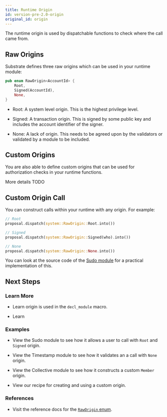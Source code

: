 ```yaml
---
title: Runtime Origin
id: version-pre-2.0-origin
original_id: origin
---
```


The runtime origin is used by dispatchable functions to check where the call came from.

## Raw Origins

Substrate defines three raw origins which can be used in your runtime module:

```rust
pub enum RawOrigin<AccountId> {
	Root,
	Signed(AccountId),
	None,
}
```

* Root: A system level origin. This is the highest privilege level.

* Signed: A transaction origin. This is signed by some public key and includes the account identifier of the signer.

* None: A lack of origin. This needs to be agreed upon by the validators or validated by a module to be included.

## Custom Origins

You are also able to define custom origins that can be used for authorization checks in your runtime functions.

More details TODO

## Custom Origin Call

You can construct calls within your runtime with any origin. For example:

```rust
// Root
proposal.dispatch(system::RawOrigin::Root.into())

// Signed
proposal.dispatch(system::RawOrigin::Signed(who).into())

// None
proposal.dispatch(system::RawOrigin::None.into())
```

You can look at the source code of the [Sudo module](https://substrate.dev/rustdocs/pre-v2.0-3e65111/pallet_sudo/index.html) for a practical implementation of this.

## Next Steps

### Learn More

* Learn origin is used in the `decl_module` macro.

* Learn 

### Examples

* View the Sudo module to see how it allows a user to call with `Root` and `Signed` origin.

* View the Timestamp module to see how it validates an a call with `None` origin.

* View the Collective module to see how it constructs a custom `Member` origin.

* View our recipe for creating and using a custom origin.

### References

* Visit the reference docs for the [`RawOrigin` enum](https://substrate.dev/rustdocs/pre-v2.0-3e65111/frame_system/enum.RawOrigin.html).
